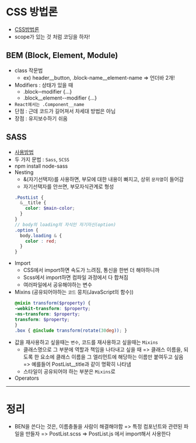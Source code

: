 # CSS 방법론
- [CSS방법론](http://wit.nts-corp.com/2015/04/16/3538)
- scope가 있는 것 처럼 코딩을 하자!


## BEM (Block, Element, Module)
- class 작문법
  * ex) header__button, .block-name__element-name => 언더바 2개!
- Modifiers : 상태가 있을 때
  * .block‐‐modifier {…}
  * .block__element--modifier {…}   
- `React에서는 .Component__name`
- 단점 : 근데 코드가 길어져서 차세대 방법은 아님 
- 장점 : 유지보수하기 쉬움


## SASS
- [사용방법](https://sass-lang.com/guide)
- 두 가지 문법 : `Sass`, `SCSS`
- npm install node-sass
- Nesting
  * &(자기선택자)를 사용하면, 부모에 대한 내용이 빠지고, 상위 `문자열`이 들어감
  * 자기선택자를 안쓰면, 부모자식관계로 형성
  ```scss
  .PostList {
    &__title {
      color: $main-color;
    }
  }
  // body의 loading의 자식인 자기자신(option)
  .option {
    body.loading & {
      color : red;
    }
  }
  ```
- Import
  * CSS에서 import하면 속도가 느려짐, 통신을 한번 더 해야하니까
  * Scss에서 import하면 컴파일 과정에서 다 합쳐짐
  * 여러파일에서 공유해야하는 변수
- Mixins (공유되어야하는 `코드` 뭉치(JavaScript의 함수))
  ```scss
  @mixin transform($property) {
  -webkit-transform: $property;
  -ms-transform: $property;
  transform: $property;
  }
  .box { @include transform(rotate(30deg)); }
  ```
- 값을 재사용하고 싶을때는 `변수`, 코드를 재사용하고 싶을때는 `Mixins`
  * 클래스명으로 그 부분에 역할과 책임을 나타내고 싶을 때 => 클래스 이름을, 되도록 한 요소에 클래스 이름을 그 엘리먼트에 해당하는 이름만 붙여두고 싶음 => 예를들어 PostList__title과 같이 명확히 나타냄
  * 스타일이 공유되어야 하는 부분은 `Mixins`로
- Operators


---
# 정리
- BEN을 쓴다는 것은, 이름충돌을 사람이 해결해야함 => 특정 컴포넌트와 관련된 파일을 만들자 => PostList.scss => PostList.js 에서 import해서 사용한다